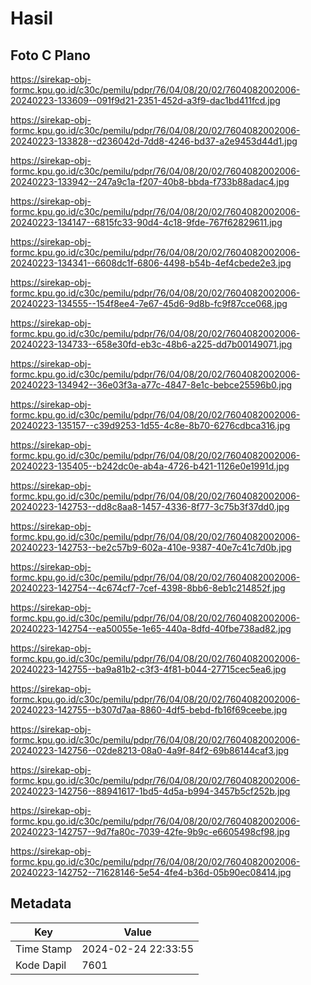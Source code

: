 # Hasil

## Foto C Plano

https://sirekap-obj-formc.kpu.go.id/c30c/pemilu/pdpr/76/04/08/20/02/7604082002006-20240223-133609--091f9d21-2351-452d-a3f9-dac1bd411fcd.jpg

https://sirekap-obj-formc.kpu.go.id/c30c/pemilu/pdpr/76/04/08/20/02/7604082002006-20240223-133828--d236042d-7dd8-4246-bd37-a2e9453d44d1.jpg

https://sirekap-obj-formc.kpu.go.id/c30c/pemilu/pdpr/76/04/08/20/02/7604082002006-20240223-133942--247a9c1a-f207-40b8-bbda-f733b88adac4.jpg

https://sirekap-obj-formc.kpu.go.id/c30c/pemilu/pdpr/76/04/08/20/02/7604082002006-20240223-134147--6815fc33-90d4-4c18-9fde-767f62829611.jpg

https://sirekap-obj-formc.kpu.go.id/c30c/pemilu/pdpr/76/04/08/20/02/7604082002006-20240223-134341--6608dc1f-6806-4498-b54b-4ef4cbede2e3.jpg

https://sirekap-obj-formc.kpu.go.id/c30c/pemilu/pdpr/76/04/08/20/02/7604082002006-20240223-134555--154f8ee4-7e67-45d6-9d8b-fc9f87cce068.jpg

https://sirekap-obj-formc.kpu.go.id/c30c/pemilu/pdpr/76/04/08/20/02/7604082002006-20240223-134733--658e30fd-eb3c-48b6-a225-dd7b00149071.jpg

https://sirekap-obj-formc.kpu.go.id/c30c/pemilu/pdpr/76/04/08/20/02/7604082002006-20240223-134942--36e03f3a-a77c-4847-8e1c-bebce25596b0.jpg

https://sirekap-obj-formc.kpu.go.id/c30c/pemilu/pdpr/76/04/08/20/02/7604082002006-20240223-135157--c39d9253-1d55-4c8e-8b70-6276cdbca316.jpg

https://sirekap-obj-formc.kpu.go.id/c30c/pemilu/pdpr/76/04/08/20/02/7604082002006-20240223-135405--b242dc0e-ab4a-4726-b421-1126e0e1991d.jpg

https://sirekap-obj-formc.kpu.go.id/c30c/pemilu/pdpr/76/04/08/20/02/7604082002006-20240223-142753--dd8c8aa8-1457-4336-8f77-3c75b3f37dd0.jpg

https://sirekap-obj-formc.kpu.go.id/c30c/pemilu/pdpr/76/04/08/20/02/7604082002006-20240223-142753--be2c57b9-602a-410e-9387-40e7c41c7d0b.jpg

https://sirekap-obj-formc.kpu.go.id/c30c/pemilu/pdpr/76/04/08/20/02/7604082002006-20240223-142754--4c674cf7-7cef-4398-8bb6-8eb1c214852f.jpg

https://sirekap-obj-formc.kpu.go.id/c30c/pemilu/pdpr/76/04/08/20/02/7604082002006-20240223-142754--ea50055e-1e65-440a-8dfd-40fbe738ad82.jpg

https://sirekap-obj-formc.kpu.go.id/c30c/pemilu/pdpr/76/04/08/20/02/7604082002006-20240223-142755--ba9a81b2-c3f3-4f81-b044-27715cec5ea6.jpg

https://sirekap-obj-formc.kpu.go.id/c30c/pemilu/pdpr/76/04/08/20/02/7604082002006-20240223-142755--b307d7aa-8860-4df5-bebd-fb16f69ceebe.jpg

https://sirekap-obj-formc.kpu.go.id/c30c/pemilu/pdpr/76/04/08/20/02/7604082002006-20240223-142756--02de8213-08a0-4a9f-84f2-69b86144caf3.jpg

https://sirekap-obj-formc.kpu.go.id/c30c/pemilu/pdpr/76/04/08/20/02/7604082002006-20240223-142756--88941617-1bd5-4d5a-b994-3457b5cf252b.jpg

https://sirekap-obj-formc.kpu.go.id/c30c/pemilu/pdpr/76/04/08/20/02/7604082002006-20240223-142757--9d7fa80c-7039-42fe-9b9c-e6605498cf98.jpg

https://sirekap-obj-formc.kpu.go.id/c30c/pemilu/pdpr/76/04/08/20/02/7604082002006-20240223-142752--71628146-5e54-4fe4-b36d-05b90ec08414.jpg


## Metadata

| Key        | Value               |
| ---------- | ------------------- |
| Time Stamp | 2024-02-24 22:33:55 |
| Kode Dapil | 7601                |



